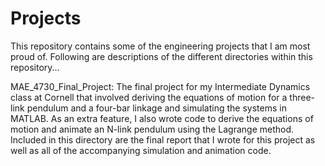 # Projects

This repository contains some of the engineering projects that I am most proud of. Following are descriptions of the different directories within this repository...

MAE_4730_Final_Project: The final project for my Intermediate Dynamics class at Cornell that involved deriving the equations of motion for a three-link pendulum and a four-bar linkage and simulating the systems in MATLAB. As an extra feature, I also wrote code to derive the equations of motion and animate an N-link pendulum using the Lagrange method. Included in this directory are the final report that I wrote for this project as well as all of the accompanying simulation and animation code.  
